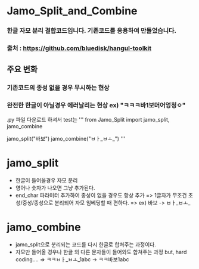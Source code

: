 # Jamo_Split_and_Combine
### 한글 자모 분리 결합코드입니다. 기존코드를 응용하여 만들었습니다.
### 출처 : https://github.com/bluedisk/hangul-toolkit
## 주요 변화
### 기존코드의 종성 없을 경우 무시하는 현상
### 완전한 한글이 아닐경우 에러날리는 현상 ex) "ㅋㅋㅋ바1보머어엉청ㅇ" 

.py 파일 다운로드 하셔서
test는
'''
from Jamo_Split import jamo_split, jamo_combine

jamo_split("바보")
jamo_combine("ㅂㅏ_ㅂㅗ_")
'''

# jamo_split
- 한글이 들어올경우 자모 분리
- 영어나 숫자가 나오면 그냥 추가된다.
- end_char 파라미터 추가하여 종성이 없을 경우도 항상 추가
  => 1글자가 무조건 초성/중성/종성으로 분리되어 자모 임베딩할 때 편하다.
  => ex) 바보 -> ㅂㅏ_ㅂㅗ_

# jamo_combine
- jamo_split으로 분리되는 코드를 다시 한글로 합쳐주는 과정이다.
- 자모만 들어올 경우나 한글 외 다른 문자들이 들어와도 합쳐주는 과정 but, hard coding....
  => ㅋㅋㅂㅏ_ㅂㅗ_1abc -> ㅋㅋ바보1abc
